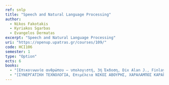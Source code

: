 ```yaml
---
ref: snlp
title: "Speech and Natural Language Processing"
author: 
  - Nikos Fakotakis
  - Kyriakos Sgarbas
  - Evangelos Dermatas
excerpt: "Speech and Natural Language Processing"
uri: "https://openup.upatras.gr/courses/109/"
code: HCI106
semester: 1
type: "Option"
ects: 6
books: 
  - "[Επικοινωνία ανθρώπου – υπολογιστή, 3ή Έκδοση, Dix Alan J., Finlay Janet E., Abowd Gregory D., Beale Russell, Εκδόσεις Α. Γκιούρδα, ISBN 960-512-503-X, 2007](https://service.eudoxus.gr/search/#a/id:12304/0)"
  - "[ΣΥΝΕΡΓΑΤΙΚΗ ΤΕΧΝΟΛΟΓΙΑ, Επιμέλεια ΝΙΚΟΣ ΑΒΟΥΡΗΣ, ΧΑΡΑΛΑΜΠΟΣ ΚΑΡΑΓΙΑΝΝΙΔΗΣ, ΒΑΣΙΛΗΣ ΚΟΜΗΣ, Εκδόσεις Κλειδάριθμος, ISBN 978-960-461-232-1, 2009](https://service.eudoxus.gr/search/#a/id:13888/0)"
---
```


